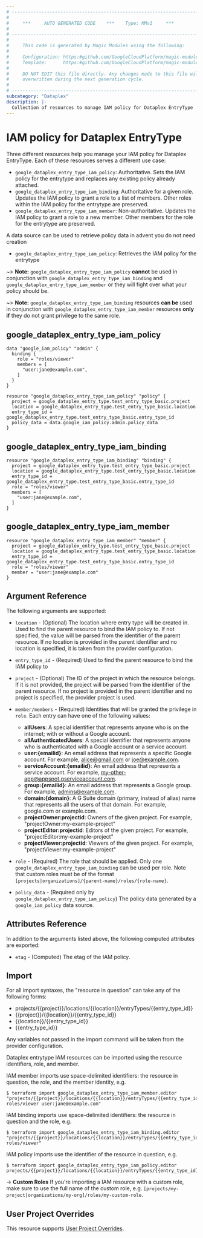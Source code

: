 ```yaml
---
# ----------------------------------------------------------------------------
#
#     ***     AUTO GENERATED CODE    ***    Type: MMv1     ***
#
# ----------------------------------------------------------------------------
#
#     This code is generated by Magic Modules using the following:
#
#     Configuration: https:#github.com/GoogleCloudPlatform/magic-modules/tree/main/mmv1/products/dataplex/EntryType.yaml
#     Template:      https:#github.com/GoogleCloudPlatform/magic-modules/tree/main/mmv1/templates/terraform/resource_iam.html.markdown.tmpl
#
#     DO NOT EDIT this file directly. Any changes made to this file will be
#     overwritten during the next generation cycle.
#
# ----------------------------------------------------------------------------
subcategory: "Dataplex"
description: |-
  Collection of resources to manage IAM policy for Dataplex EntryType
---
```


# IAM policy for Dataplex EntryType

Three different resources help you manage your IAM policy for Dataplex EntryType. Each of these resources serves a different use case:

* `google_dataplex_entry_type_iam_policy`: Authoritative. Sets the IAM policy for the entrytype and replaces any existing policy already attached.
* `google_dataplex_entry_type_iam_binding`: Authoritative for a given role. Updates the IAM policy to grant a role to a list of members. Other roles within the IAM policy for the entrytype are preserved.
* `google_dataplex_entry_type_iam_member`: Non-authoritative. Updates the IAM policy to grant a role to a new member. Other members for the role for the entrytype are preserved.

A data source can be used to retrieve policy data in advent you do not need creation

* `google_dataplex_entry_type_iam_policy`: Retrieves the IAM policy for the entrytype

~> **Note:** `google_dataplex_entry_type_iam_policy` **cannot** be used in conjunction with `google_dataplex_entry_type_iam_binding` and `google_dataplex_entry_type_iam_member` or they will fight over what your policy should be.

~> **Note:** `google_dataplex_entry_type_iam_binding` resources **can be** used in conjunction with `google_dataplex_entry_type_iam_member` resources **only if** they do not grant privilege to the same role.



## google_dataplex_entry_type_iam_policy

```hcl
data "google_iam_policy" "admin" {
  binding {
    role = "roles/viewer"
    members = [
      "user:jane@example.com",
    ]
  }
}

resource "google_dataplex_entry_type_iam_policy" "policy" {
  project = google_dataplex_entry_type.test_entry_type_basic.project
  location = google_dataplex_entry_type.test_entry_type_basic.location
  entry_type_id = google_dataplex_entry_type.test_entry_type_basic.entry_type_id
  policy_data = data.google_iam_policy.admin.policy_data
}
```

## google_dataplex_entry_type_iam_binding

```hcl
resource "google_dataplex_entry_type_iam_binding" "binding" {
  project = google_dataplex_entry_type.test_entry_type_basic.project
  location = google_dataplex_entry_type.test_entry_type_basic.location
  entry_type_id = google_dataplex_entry_type.test_entry_type_basic.entry_type_id
  role = "roles/viewer"
  members = [
    "user:jane@example.com",
  ]
}
```

## google_dataplex_entry_type_iam_member

```hcl
resource "google_dataplex_entry_type_iam_member" "member" {
  project = google_dataplex_entry_type.test_entry_type_basic.project
  location = google_dataplex_entry_type.test_entry_type_basic.location
  entry_type_id = google_dataplex_entry_type.test_entry_type_basic.entry_type_id
  role = "roles/viewer"
  member = "user:jane@example.com"
}
```


## Argument Reference

The following arguments are supported:

* `location` - (Optional) The location where entry type will be created in.
 Used to find the parent resource to bind the IAM policy to. If not specified,
  the value will be parsed from the identifier of the parent resource. If no location is provided in the parent identifier and no
  location is specified, it is taken from the provider configuration.
* `entry_type_id` - (Required) Used to find the parent resource to bind the IAM policy to

* `project` - (Optional) The ID of the project in which the resource belongs.
    If it is not provided, the project will be parsed from the identifier of the parent resource. If no project is provided in the parent identifier and no project is specified, the provider project is used.

* `member/members` - (Required) Identities that will be granted the privilege in `role`.
  Each entry can have one of the following values:
  * **allUsers**: A special identifier that represents anyone who is on the internet; with or without a Google account.
  * **allAuthenticatedUsers**: A special identifier that represents anyone who is authenticated with a Google account or a service account.
  * **user:{emailid}**: An email address that represents a specific Google account. For example, alice@gmail.com or joe@example.com.
  * **serviceAccount:{emailid}**: An email address that represents a service account. For example, my-other-app@appspot.gserviceaccount.com.
  * **group:{emailid}**: An email address that represents a Google group. For example, admins@example.com.
  * **domain:{domain}**: A G Suite domain (primary, instead of alias) name that represents all the users of that domain. For example, google.com or example.com.
  * **projectOwner:projectid**: Owners of the given project. For example, "projectOwner:my-example-project"
  * **projectEditor:projectid**: Editors of the given project. For example, "projectEditor:my-example-project"
  * **projectViewer:projectid**: Viewers of the given project. For example, "projectViewer:my-example-project"

* `role` - (Required) The role that should be applied. Only one
    `google_dataplex_entry_type_iam_binding` can be used per role. Note that custom roles must be of the format
    `[projects|organizations]/{parent-name}/roles/{role-name}`.

* `policy_data` - (Required only by `google_dataplex_entry_type_iam_policy`) The policy data generated by
  a `google_iam_policy` data source.

## Attributes Reference

In addition to the arguments listed above, the following computed attributes are
exported:

* `etag` - (Computed) The etag of the IAM policy.

## Import

For all import syntaxes, the "resource in question" can take any of the following forms:

* projects/{{project}}/locations/{{location}}/entryTypes/{{entry_type_id}}
* {{project}}/{{location}}/{{entry_type_id}}
* {{location}}/{{entry_type_id}}
* {{entry_type_id}}

Any variables not passed in the import command will be taken from the provider configuration.

Dataplex entrytype IAM resources can be imported using the resource identifiers, role, and member.

IAM member imports use space-delimited identifiers: the resource in question, the role, and the member identity, e.g.
```
$ terraform import google_dataplex_entry_type_iam_member.editor "projects/{{project}}/locations/{{location}}/entryTypes/{{entry_type_id}} roles/viewer user:jane@example.com"
```

IAM binding imports use space-delimited identifiers: the resource in question and the role, e.g.
```
$ terraform import google_dataplex_entry_type_iam_binding.editor "projects/{{project}}/locations/{{location}}/entryTypes/{{entry_type_id}} roles/viewer"
```

IAM policy imports use the identifier of the resource in question, e.g.
```
$ terraform import google_dataplex_entry_type_iam_policy.editor projects/{{project}}/locations/{{location}}/entryTypes/{{entry_type_id}}
```

-> **Custom Roles** If you're importing a IAM resource with a custom role, make sure to use the
 full name of the custom role, e.g. `[projects/my-project|organizations/my-org]/roles/my-custom-role`.

## User Project Overrides

This resource supports [User Project Overrides](https://registry.terraform.io/providers/hashicorp/google/latest/docs/guides/provider_reference#user_project_override).
